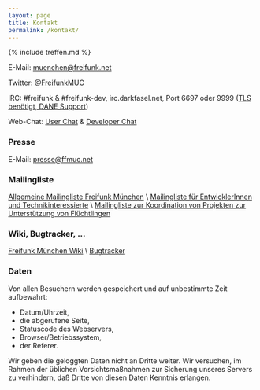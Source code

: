 ```yaml
---
layout: page
title: Kontakt
permalink: /kontakt/
---
```


{% include treffen.md %}

E-Mail: [muenchen@freifunk.net](mailto:muenchen@freifunk.net)

Twitter: [@FreifunkMUC](https://twitter.com/FreifunkMUC)

IRC: #freifunk & #freifunk-dev, irc.darkfasel.net, Port 6697 oder 9999 ([TLS benötigt, DANE Support](https://www.darkfasel.net))

Web-Chat: [User Chat](https://webirc.darkfasel.net/#freifunk) & [Developer Chat](https://webirc.darkfasel.net/#freifunk-dev)

### Presse

E-Mail: [presse@ffmuc.net](mailto:presse@ffmuc.net)

### Mailingliste

[Allgemeine Mailingliste Freifunk München][allgListe] \\
[Mailingliste für EntwicklerInnen und Technikinteressierte][devListe] \\
[Mailingliste zur Koordination von Projekten zur Unterstützung von Flüchtlingen][fluechtListe]

[allgListe]: http://lists.freifunk.net/mailman/listinfo/muenchen-freifunk.net
[devListe]: http://lists.freifunk.net/mailman/listinfo/muenchen-dev-freifunk.net
[fluechtListe]: http://lists.freifunk.net/mailman/listinfo/muenchen-fluechtlinge-freifunk.net

### Wiki, Bugtracker, ...

[Freifunk München Wiki](https://github.com/freifunkMUC/freifunkmuc.github.io/wiki) \\
[Bugtracker](https://github.com/freifunkMUC/freifunkmuc.github.io/issues)

### Daten

Von allen Besuchern werden gespeichert und auf unbestimmte Zeit aufbewahrt:

  * Datum/Uhrzeit,
  * die abgerufene Seite,
  * Statuscode des Webservers,
  * Browser/Betriebssystem,
  * der Referer.

Wir geben die geloggten Daten nicht an Dritte weiter. Wir versuchen, im Rahmen der üblichen Vorsichtsmaßnahmen zur Sicherung unseres Servers zu verhindern, daß Dritte von diesen Daten Kenntnis erlangen.
